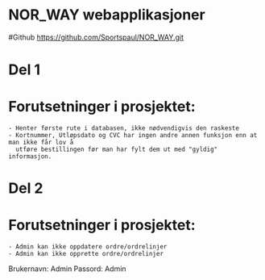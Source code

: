 # NOR_WAY webapplikasjoner

#Github
https://github.com/Sportspaul/NOR_WAY.git


# Del 1
  # Forutsetninger i prosjektet:
    - Henter første rute i databasen, ikke nødvendigvis den raskeste
    - Kortnummer, Utløpsdato og CVC har ingen andre annen funksjon enn at man ikke får lov å 
      utføre bestillingen før man har fylt dem ut med "gyldig" informasjon. 


# Del 2
# Forutsetninger i prosjektet:
    - Admin kan ikke oppdatere ordre/ordrelinjer
    - Admin kan ikke opprette ordre/ordrelinjer

Brukernavn: Admin
Passord: Admin